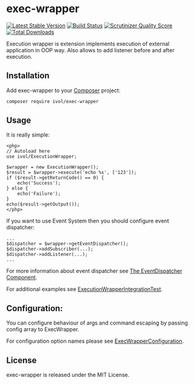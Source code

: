 exec-wrapper
============
[![Latest Stable Version](https://poser.pugx.org/ivol/exec-wrapper/v/stable)](https://packagist.org/packages/ivol/exec-wrapper)
[![Build Status](https://travis-ci.org/ivol84/exec_wrapper.svg?branch=master)](https://travis-ci.org/ivol84/exec_wrapper)
[![Scrutinizer Quality Score](https://scrutinizer-ci.com/g/ivol84/exec_wrapper/badges/quality-score.png?b=master)](https://scrutinizer-ci.com/g/ivol84/exec_wrapper/)
[![Total Downloads](https://poser.pugx.org/ivol/exec-wrapper/downloads)](https://packagist.org/packages/ivol/exec-wrapper)

Execution wrapper is extension implements execution of external application in OOP way. Also allows to add listener before and after execution.

Installation
------------
Add exec-wrapper to your [Composer](https://getcomposer.org/doc/00-intro.md) project:

```bash
composer require ivol/exec-wrapper
```

Usage
-----
It is really simple:
```
<php>
// Autoload here
use ivol/ExecutionWrapper;

$wrapper = new ExecutionWrapper();
$result = $wrapper->execute('echo %s', ['123']);
if ($result->getReturnCode() == 0) {
    echo('Success');
} else {
    echo('Failure');
}
echo($result->getOutput());
</php>
```
If you want to use Event System then you should configure event dispatcher:
```
...
$dispatcher = $wrapper->getEventDispatcher();
$dispatcher->addSubscriber(...);
$dispatcher->addListener(...);
...
```
For more information about event dispatcher see [The EventDispatcher Component](http://symfony.com/doc/3.0/components/event_dispatcher/introduction.html).

For additional examples see [ExecutionWrapperIntegrationTest](https://github.com/ivol84/exec_wrapper/blob/master/test/src/ExecutionWrapperIntegrationTest.php).

Configuration:
-------
You can configure behaviour of args and command escaping by passing config array to ExecWrapper.

For configuration option names please see [ExecWrapperConfiguration](https://github.com/ivol84/exec_wrapper/blob/master/src/Config/ExecWrapperConfiguration.php).

License
-------

exec-wrapper is released under the MIT License.
